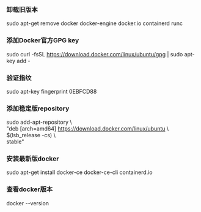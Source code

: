 ### 卸载旧版本  
sudo apt-get remove docker docker-engine docker.io containerd runc  
### 添加Docker官方GPG key  
sudo curl -fsSL https://download.docker.com/linux/ubuntu/gpg | sudo apt-key add -  
### 验证指纹  
sudo apt-key fingerprint 0EBFCD88  
### 添加稳定版repository 
sudo add-apt-repository \  
   "deb [arch=amd64] https://download.docker.com/linux/ubuntu \  
   $(lsb_release -cs) \  
   stable"   
### 安装最新版docker
sudo apt-get install docker-ce docker-ce-cli containerd.io  

### 查看docker版本  
docker --version  
  
